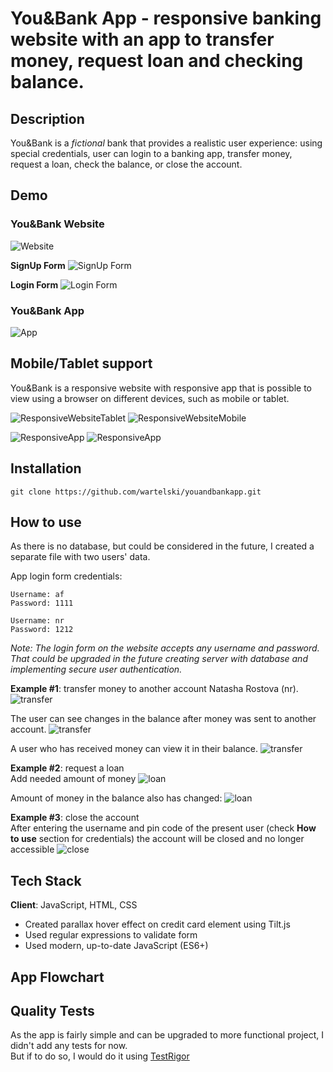 # You&Bank App - responsive banking website with an app to transfer money, request loan and checking balance.

## Description

You&Bank is a *fictional* bank that provides a realistic user experience: using special credentials, user can login to a banking app, transfer money, request a loan, check the balance, or close the account. 

## Demo

### You&Bank Website
![Website](https://github.com/wartelski/youandbankapp/blob/main/Demo/WebsiteDemo.gif)

**SignUp Form**
![SignUp Form](https://github.com/wartelski/youandbankapp/blob/main/Demo/DemoSignUpForm.png)

**Login Form**
![Login Form](https://github.com/wartelski/youandbankapp/blob/main/Demo/DemoLoginForm.png)

### You&Bank App
![App](https://github.com/wartelski/youandbankapp/blob/main/Demo/AppDemo.gif)

## Mobile/Tablet support
You&Bank is a responsive website with responsive app that is possible to view using a browser on different devices, such as mobile or tablet.

![ResponsiveWebsiteTablet](https://github.com/wartelski/youandbankapp/blob/main/Demo/WebsiteDemoTabletSize.gif)
![ResponsiveWebsiteMobile](https://github.com/wartelski/youandbankapp/blob/main/Demo/WebsiteDemoMobileSize.gif)

![ResponsiveApp](https://github.com/wartelski/youandbankapp/blob/main/Demo/AppHomeDemoMobileSize.png)
![ResponsiveApp](https://github.com/wartelski/youandbankapp/blob/main/Demo/DemoAppMobileSize.png)

## Installation

```
git clone https://github.com/wartelski/youandbankapp.git
```

## How to use
As there is no database, but could be considered in the future, I created a separate file with two users' data. <br>

App login form credentials:<br>
```
Username: af 
Password: 1111

Username: nr 
Password: 1212
```
*Note: The login form on the website accepts any username and password. That could be upgraded in the future creating server with database and implementing secure user authentication.*

**Example #1**: transfer money to another account Natasha Rostova (nr).
![transfer](https://github.com/wartelski/youandbankapp/blob/main/Demo/DemoTransferFeatureP1.png)

The user can see changes in the balance after money was sent to another account.
![transfer](https://github.com/wartelski/youandbankapp/blob/main/Demo/DemoTransferFeatureP2.png)

A user who has received money can view it in their balance.
![transfer](https://github.com/wartelski/youandbankapp/blob/main/Demo/DemoTransferFeatureP3.png)

**Example #2**: request a loan<br>
Add needed amount of money
![loan](https://github.com/wartelski/youandbankapp/blob/main/Demo/DemoLoanFeatureP1.png)

Amount of money in the balance also has changed:
![loan](https://github.com/wartelski/youandbankapp/blob/main/Demo/DemoLoanFeatureP2.png)

**Example #3**: close the account <br>
After entering the username and pin code of the present user (check **How to use** section for credentials) the account will be closed and no longer accessible
![close](https://github.com/wartelski/youandbankapp/blob/main/Demo/DemoCloseAccount.png)


## Tech Stack
**Client**: JavaScript, HTML, CSS

- Created parallax hover effect on credit card element using Tilt.js 
- Used regular expressions to validate form
- Used modern, up-to-date JavaScript (ES6+)

## App Flowchart

## Quality Tests

As the app is fairly simple and can be upgraded to more functional project, I didn't add any tests for now. <br>
But if to do so, I would do it using [TestRigor](https://testrigor.com/)
